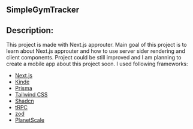 

## SimpleGymTracker


## Description: 

  This project is made with Next.js approuter. Main goal of this project is to learn about Next.js approuter and how to use server sider rendering and client components. Project could be still improved and I am planning to create a mobile app about this project
  soon.
  I used following frameworks:
- [Next.js](https://nextjs.org)
- [Kinde]([https://next-auth.js.org](https://kinde.com/)) 
- [Prisma](https://prisma.io)
- [Tailwind CSS](https://tailwindcss.com)
- [Shadcn](https://ui.shadcn.com/)
- [tRPC](https://trpc.io) 
- [zod](https://zod.dev/?id=table-of-contents) 
- [PlanetScale](https://planetscale.com/)


